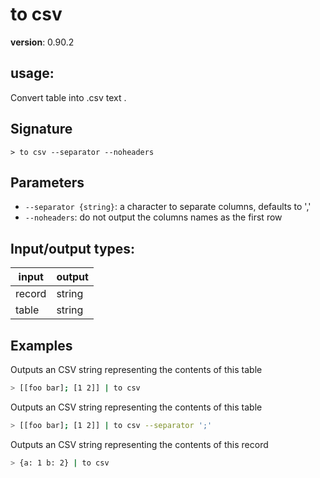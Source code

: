 # to csv

**version**: 0.90.2

## **usage**:

Convert table into .csv text .

## Signature

`> to csv --separator --noheaders`

## Parameters

- `--separator {string}`: a character to separate columns, defaults to ','
- `--noheaders`: do not output the columns names as the first row

## Input/output types:

| input  | output |
| ------ | ------ |
| record | string |
| table  | string |

## Examples

Outputs an CSV string representing the contents of this table

```bash
> [[foo bar]; [1 2]] | to csv
```

Outputs an CSV string representing the contents of this table

```bash
> [[foo bar]; [1 2]] | to csv --separator ';'
```

Outputs an CSV string representing the contents of this record

```bash
> {a: 1 b: 2} | to csv
```
